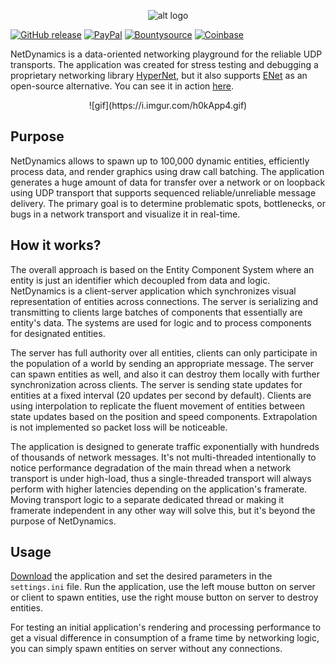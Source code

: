 <p align="center"> 
  <img src="https://i.imgur.com/kOArjco.png" alt="alt logo">
</p>

[![GitHub release](https://img.shields.io/github/release/nxrighthere/NetDynamics.svg)](https://github.com/nxrighthere/NetDynamics/releases) [![PayPal](https://drive.google.com/uc?id=1OQrtNBVJehNVxgPf6T6yX1wIysz1ElLR)](https://www.paypal.me/nxrighthere) [![Bountysource](https://drive.google.com/uc?id=19QRobscL8Ir2RL489IbVjcw3fULfWS_Q)](https://salt.bountysource.com/checkout/amount?team=nxrighthere) [![Coinbase](https://drive.google.com/uc?id=1LckuF-IAod6xmO9yF-jhTjq1m-4f7cgF)](https://commerce.coinbase.com/checkout/03e11816-b6fc-4e14-b974-29a1d0886697)

NetDynamics is a data-oriented networking playground for the reliable UDP transports. The application was created for stress testing and debugging a proprietary networking library [HyperNet](https://github.com/users/nxrighthere/projects/1), but it also supports [ENet](https://github.com/nxrighthere/ENet-CSharp) as an open-source alternative. You can see it in action [here](https://mega.nz/#!gc8TUQrQ!Ad18ZJCZtrRu6SJACMXJWm3izGEfgoiG4TdoGDso_io).

<p align="center"> 
  ![gif](https://i.imgur.com/h0kApp4.gif)
</p>

Purpose
--------
NetDynamics allows to spawn up to 100,000 dynamic entities, efficiently process data, and render graphics using draw call batching. The application generates a huge amount of data for transfer over a network or on loopback using UDP transport that supports sequenced reliable/unreliable message delivery. The primary goal is to determine problematic spots, bottlenecks, or bugs in a network transport and visualize it in real-time.

How it works?
--------
The overall approach is based on the Entity Component System where an entity is just an identifier which decoupled from data and logic. NetDynamics is a client-server application which synchronizes visual representation of entities across connections. The server is serializing and transmitting to clients large batches of components that essentially are entity's data. The systems are used for logic and to process components for designated entities.

The server has full authority over all entities, clients can only participate in the population of a world by sending an appropriate message. The server can spawn entities as well, and also it can destroy them locally with further synchronization across clients. The server is sending state updates for entities at a fixed interval (20 updates per second by default). Clients are using interpolation to replicate the fluent movement of entities between state updates based on the position and speed components. Extrapolation is not implemented so packet loss will be noticeable.

The application is designed to generate traffic exponentially with hundreds of thousands of network messages. It's not multi-threaded intentionally to notice performance degradation of the main thread when a network transport is under high-load, thus a single-threaded transport will always perform with higher latencies depending on the application's framerate. Moving transport logic to a separate dedicated thread or making it framerate independent in any other way will solve this, but it's beyond the purpose of NetDynamics.

Usage
--------
[Download](https://github.com/nxrighthere/NetDynamics/releases) the application and set the desired parameters in the `settings.ini` file. Run the application, use the left mouse button on server or client to spawn entities, use the right mouse button on server to destroy entities.

For testing an initial application's rendering and processing performance to get a visual difference in consumption of a frame time by networking logic, you can simply spawn entities on server without any connections.
